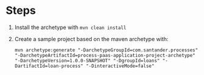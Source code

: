 # Steps
1. Install the archetype with ``mvn clean install``
2. Create a sample project based on the maven archetype with: 

	``mvn archetype:generate "-DarchetypeGroupId=com.santander.processes" "-DarchetypeArtifactId=process-paas-application-project-archetype" "-DarchetypeVersion=1.0.0-SNAPSHOT"
		"-DgroupId=loans" "-DartifactId=loan-process" "-DinteractiveMode=false"``

